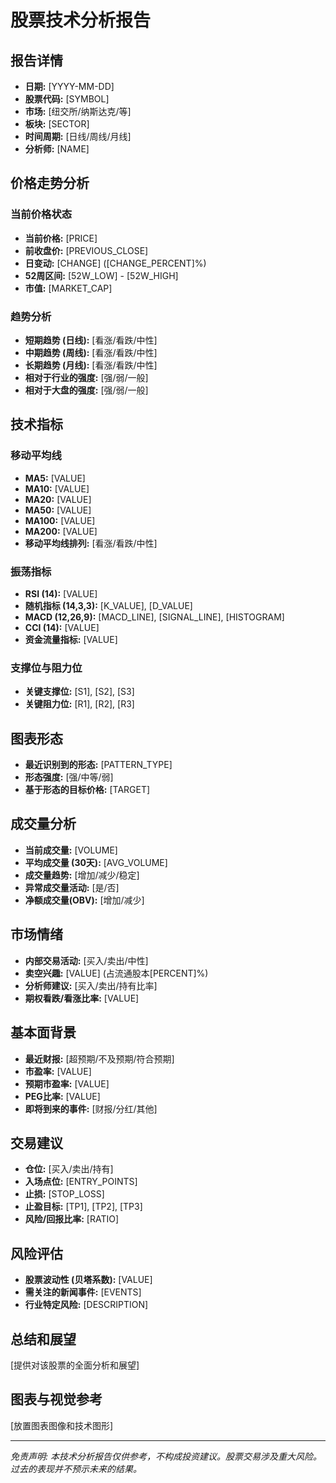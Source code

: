 # 股票技术分析报告

## 报告详情
- **日期:** [YYYY-MM-DD]
- **股票代码:** [SYMBOL]
- **市场:** [纽交所/纳斯达克/等]
- **板块:** [SECTOR]
- **时间周期:** [日线/周线/月线]
- **分析师:** [NAME]

## 价格走势分析
### 当前价格状态
- **当前价格:** [PRICE]
- **前收盘价:** [PREVIOUS_CLOSE]
- **日变动:** [CHANGE] ([CHANGE_PERCENT]%)
- **52周区间:** [52W_LOW] - [52W_HIGH]
- **市值:** [MARKET_CAP]

### 趋势分析
- **短期趋势 (日线):** [看涨/看跌/中性]
- **中期趋势 (周线):** [看涨/看跌/中性]
- **长期趋势 (月线):** [看涨/看跌/中性]
- **相对于行业的强度:** [强/弱/一般]
- **相对于大盘的强度:** [强/弱/一般]

## 技术指标
### 移动平均线
- **MA5:** [VALUE]
- **MA10:** [VALUE]
- **MA20:** [VALUE]
- **MA50:** [VALUE]
- **MA100:** [VALUE]
- **MA200:** [VALUE]
- **移动平均线排列:** [看涨/看跌/中性]

### 振荡指标
- **RSI (14):** [VALUE]
- **随机指标 (14,3,3):** [K_VALUE], [D_VALUE]
- **MACD (12,26,9):** [MACD_LINE], [SIGNAL_LINE], [HISTOGRAM]
- **CCI (14):** [VALUE]
- **资金流量指标:** [VALUE]

### 支撑位与阻力位
- **关键支撑位:** [S1], [S2], [S3]
- **关键阻力位:** [R1], [R2], [R3]

## 图表形态
- **最近识别到的形态:** [PATTERN_TYPE]
- **形态强度:** [强/中等/弱]
- **基于形态的目标价格:** [TARGET]

## 成交量分析
- **当前成交量:** [VOLUME]
- **平均成交量 (30天):** [AVG_VOLUME]
- **成交量趋势:** [增加/减少/稳定]
- **异常成交量活动:** [是/否]
- **净额成交量(OBV):** [增加/减少]

## 市场情绪
- **内部交易活动:** [买入/卖出/中性]
- **卖空兴趣:** [VALUE] (占流通股本[PERCENT]%)
- **分析师建议:** [买入/卖出/持有比率]
- **期权看跌/看涨比率:** [VALUE]

## 基本面背景
- **最近财报:** [超预期/不及预期/符合预期]
- **市盈率:** [VALUE]
- **预期市盈率:** [VALUE]
- **PEG比率:** [VALUE]
- **即将到来的事件:** [财报/分红/其他]

## 交易建议
- **仓位:** [买入/卖出/持有]
- **入场点位:** [ENTRY_POINTS]
- **止损:** [STOP_LOSS]
- **止盈目标:** [TP1], [TP2], [TP3]
- **风险/回报比率:** [RATIO]

## 风险评估
- **股票波动性 (贝塔系数):** [VALUE]
- **需关注的新闻事件:** [EVENTS]
- **行业特定风险:** [DESCRIPTION]

## 总结和展望
[提供对该股票的全面分析和展望]

## 图表与视觉参考
[放置图表图像和技术图形]

---
*免责声明: 本技术分析报告仅供参考，不构成投资建议。股票交易涉及重大风险。过去的表现并不预示未来的结果。*
